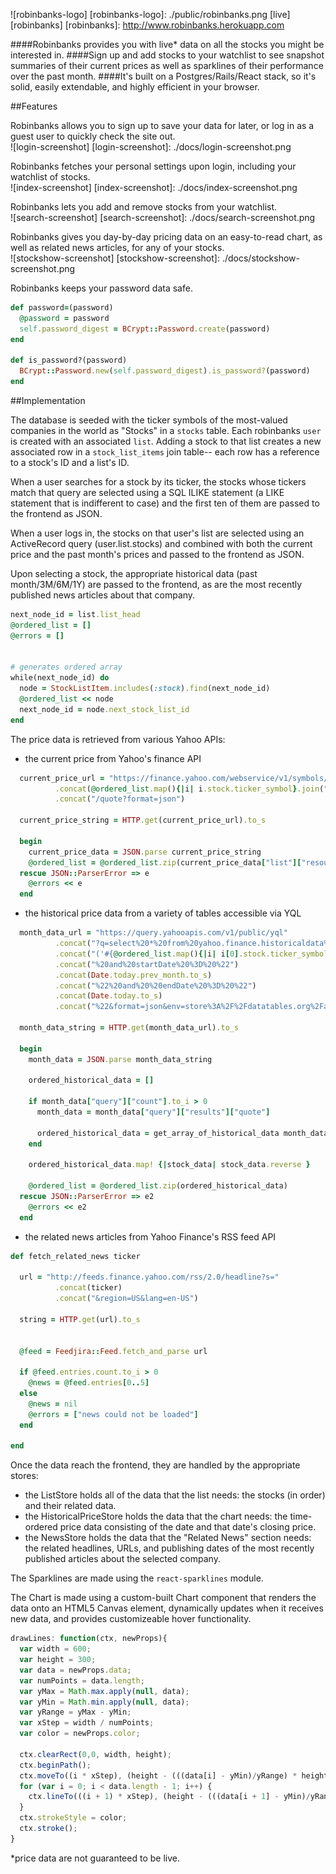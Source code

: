 ![robinbanks-logo]
[robinbanks-logo]: ./public/robinbanks.png
[live][robinbanks]
[robinbanks]: http://www.robinbanks.herokuapp.com

####Robinbanks provides you with live* data on all the stocks you might be interested in. 
####Sign up and add stocks to your watchlist to see snapshot summaries of their current prices as well as sparklines of their performance over the past month. 
####It's built on a Postgres/Rails/React stack, so it's solid, easily extendable, and highly efficient in your browser.

##Features

Robinbanks allows you to sign up to save your data for later, or log in as a guest user to quickly check the site out.<br>
![login-screenshot]
[login-screenshot]: ./docs/login-screenshot.png

Robinbanks fetches your personal settings upon login, including your watchlist of stocks.<br>
![index-screenshot]
[index-screenshot]: ./docs/index-screenshot.png

Robinbanks lets you add and remove stocks from your watchlist.<br>
![search-screenshot]
[search-screenshot]: ./docs/search-screenshot.png

Robinbanks gives you day-by-day pricing data on an easy-to-read chart, as well as related news articles, for any of your stocks.<br>
![stockshow-screenshot]
[stockshow-screenshot]: ./docs/stockshow-screenshot.png

Robinbanks keeps your password data safe.
```ruby
def password=(password)
  @password = password
  self.password_digest = BCrypt::Password.create(password)
end

def is_password?(password)
  BCrypt::Password.new(self.password_digest).is_password?(password)
end
```

##Implementation

The database is seeded with the ticker symbols of the most-valued companies in the world as "Stocks" in a `stocks` table.
Each robinbanks `user` is created with an associated `list`. Adding a stock to that list creates a new associated row in a `stock_list_items` join table-- each row has a reference to a stock's ID and a list's ID.

When a user searches for a stock by its ticker, the stocks whose tickers match that query are selected using a SQL ILIKE statement (a LIKE statement that is indifferent to case) and the first ten of them are passed to the frontend as JSON.

When a user logs in, the stocks on that user's list are selected using an ActiveRecord query (user.list.stocks) and combined with both the current price and the past month's prices and passed to the frontend as JSON.

Upon selecting a stock, the appropriate historical data (past month/3M/6M/1Y) are passed to the frontend, as are the most recently published news articles about that company.
```ruby
next_node_id = list.list_head
@ordered_list = []
@errors = []


# generates ordered array
while(next_node_id) do
  node = StockListItem.includes(:stock).find(next_node_id)
  @ordered_list << node
  next_node_id = node.next_stock_list_id
end
```

The price data is retrieved from various Yahoo APIs:
- the current price from Yahoo's finance API 
```ruby
  current_price_url = "https://finance.yahoo.com/webservice/v1/symbols/"
          .concat(@ordered_list.map(){|i| i.stock.ticker_symbol}.join(","))
          .concat("/quote?format=json")

  current_price_string = HTTP.get(current_price_url).to_s

  begin
    current_price_data = JSON.parse current_price_string
    @ordered_list = @ordered_list.zip(current_price_data["list"]["resources"])
  rescue JSON::ParserError => e
    @errors << e
  end
```
- the historical price data from a variety of tables accessible via YQL
```ruby
  month_data_url = "https://query.yahooapis.com/v1/public/yql"
          .concat("?q=select%20*%20from%20yahoo.finance.historicaldata%20where%20symbol%20in%20%20")
          .concat("('#{@ordered_list.map(){|i| i[0].stock.ticker_symbol}.join("','")}')")
          .concat("%20and%20startDate%20%3D%20%22")
          .concat(Date.today.prev_month.to_s)
          .concat("%22%20and%20%20endDate%20%3D%20%22")
          .concat(Date.today.to_s)
          .concat("%22&format=json&env=store%3A%2F%2Fdatatables.org%2Falltableswithkeys")

  month_data_string = HTTP.get(month_data_url).to_s

  begin
    month_data = JSON.parse month_data_string

    ordered_historical_data = []

    if month_data["query"]["count"].to_i > 0
      month_data = month_data["query"]["results"]["quote"]

      ordered_historical_data = get_array_of_historical_data month_data
    end

    ordered_historical_data.map! {|stock_data| stock_data.reverse }

    @ordered_list = @ordered_list.zip(ordered_historical_data)
  rescue JSON::ParserError => e2
    @errors << e2
  end
```
- the related news articles from Yahoo Finance's RSS feed API
```ruby
def fetch_related_news ticker

  url = "http://feeds.finance.yahoo.com/rss/2.0/headline?s="
          .concat(ticker)
          .concat("&region=US&lang=en-US")

  string = HTTP.get(url).to_s


  @feed = Feedjira::Feed.fetch_and_parse url

  if @feed.entries.count.to_i > 0
    @news = @feed.entries[0..5]
  else
    @news = nil
    @errors = ["news could not be loaded"]
  end

end
```

Once the data reach the frontend, they are handled by the appropriate stores:
- the ListStore holds all of the data that the list needs: the stocks (in order) and their related data.
- the HistoricalPriceStore holds the data that the chart needs: the time-ordered price data consisting of the date and that date's closing price.
- the NewsStore holds the data that the "Related News" section needs: the related headlines, URLs, and publishing dates of the most recently published articles about the selected company.

The Sparklines are made using the `react-sparklines` module.

The Chart is made using a custom-built Chart component that renders the data onto an HTML5 Canvas element, dynamically updates when it receives new data, and provides customizeable hover functionality.
```javascript
drawLines: function(ctx, newProps){
  var width = 600;
  var height = 300;
  var data = newProps.data;
  var numPoints = data.length;
  var yMax = Math.max.apply(null, data);
  var yMin = Math.min.apply(null, data);
  var yRange = yMax - yMin;
  var xStep = width / numPoints;
  var color = newProps.color;

  ctx.clearRect(0,0, width, height);
  ctx.beginPath();
  ctx.moveTo((i * xStep), (height - (((data[i] - yMin)/yRange) * height)));
  for (var i = 0; i < data.length - 1; i++) {
    ctx.lineTo(((i + 1) * xStep), (height - (((data[i + 1] - yMin)/yRange) * height)));
  }
  ctx.strokeStyle = color;
  ctx.stroke();
}
```

*price data are not guaranteed to be live.
